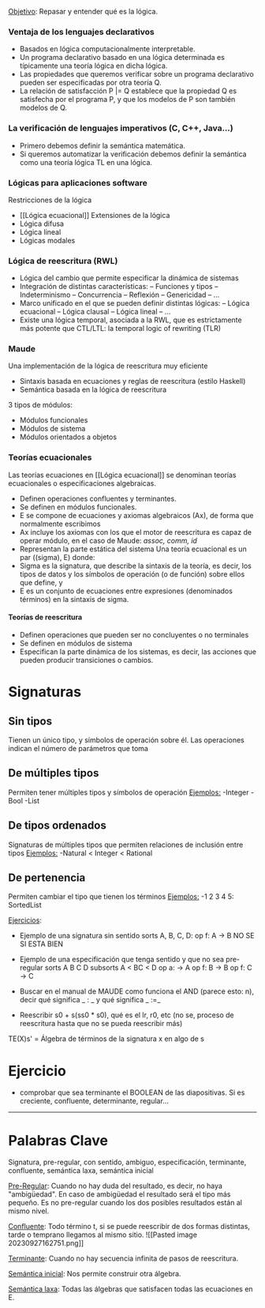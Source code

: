 <u>Objetivo</u>: Repasar y entender qué es la lógica.

### Ventaja de los lenguajes declarativos
- Basados en lógica computacionalmente interpretable.
- Un programa declarativo basado en una lógica determinada es típicamente una teoría  lógica en dicha lógica.
- Las propiedades que queremos verificar sobre un programa declarativo pueden ser especificadas por otra teoría Q.
- La relación de satisfacción P |= Q establece que la propiedad Q es satisfecha por el programa P, y que los modelos de P son también modelos de Q.

### La verificación de lenguajes imperativos (C, C++, Java...)
- Primero debemos definir la semántica matemática.
- Si queremos automatizar la verificación debemos definir la semántica como una teoría lógica TL en una lógica.

### Lógicas para aplicaciones software
Restricciones de la lógica
- [[Lógica ecuacional]]
Extensiones de la lógica
- Lógica difusa
- Lógica lineal
- Lógicas modales

### Lógica de reescritura (RWL)
-  Lógica del cambio que permite especificar la dinámica de sistemas
- Integración de distintas características: 
	– Funciones y tipos 
	– Indeterminismo 
	– Concurrencia 
	– Reflexión 
	– Genericidad 
	– ... 
- Marco unificado en el que se pueden definir distintas lógicas: 
	– Lógica ecuacional 
	– Lógica clausal 
	– Lógica lineal 
	– … 
-  Existe una lógica temporal, asociada a la RWL, que es estrictamente más potente que CTL/LTL: la temporal logic of rewriting (TLR)

### Maude
Una implementación de la lógica de reescritura muy eficiente
- Sintaxis basada en ecuaciones y reglas de reescritura (estilo Haskell)
- Semántica basada en la lógica de reescritura

3 tipos de módulos:
- Módulos funcionales
- Módulos de sistema
- Módulos orientados a objetos

### Teorías ecuacionales
Las teorías ecuaciones en [[Lógica ecuacional]] se denominan teorías ecuacionales o especificaciones algebraicas. 
- Definen operaciones confluentes y terminantes.
- Se definen en módulos funcionales.
- E se compone de ecuaciones y axiomas algebraicos (Ax), de forma que normalmente escribimos
- Ax incluye los axiomas con los que el motor de reescritura es capaz de operar módulo, en el caso de Maude: *assoc, comm, id*
- Representan la parte estática del sistema
Una teoría ecuacional es un par ((sigma), E) donde:
- Sigma es la signatura, que describe la sintaxis de la teoría, es decir, los tipos de datos y los símbolos de operación (o de función) sobre ellos que define, y
- E es un conjunto de ecuaciones entre expresiones (denominados términos) en la sintaxis de sigma.


#### Teorías de reescritura
- Definen operaciones que pueden ser no concluyentes o no terminales
- Se definen en módulos de sistema
- Especifican la parte dinámica de los sistemas, es decir, las acciones que pueden producir transiciones o cambios.


# Signaturas
## Sin tipos
Tienen un único tipo, y símbolos de operación sobre él. Las operaciones indican el número de parámetros que toma
## De múltiples tipos
Permiten tener múltiples tipos y símbolos de operación
<u>Ejemplos:</u>
 -Integer
 -Bool
 -List
## De tipos ordenados
Signaturas de múltiples tipos que permiten relaciones de inclusión entre tipos
<u>Ejemplos:</u>
	-Natural < Integer < Rational

## De pertenencia
Permiten cambiar el tipo que tienen los términos
<u>Ejemplos:</u>
	-1 2 3 4 5: SortedList

<u>Ejercicios</u>:
- Ejemplo de una signatura sin sentido
sorts A, B, C, D:
	op f: A -> B       NO SE SI ESTA BIEN
- Ejemplo de una especificación que tenga sentido y que no sea pre-regular
sorts A B C D
subsorts A < BC < D
	op a: -> A
	op f: B -> B
	op f: C -> C
	
- Buscar en el manual de MAUDE como funciona el AND (parece esto: n), decir qué significa _ : _ y qué significa _ :=_
- Reescribir s0 + s(ss0 * s0), qué es el lr, r0, etc (no se, proceso de reescritura hasta que no se pueda reescribir más)

TE(X)s' = Álgebra de términos de la signatura x en algo de s



# Ejercicio
- comprobar que sea terminante el BOOLEAN de las diapositivas. Si es creciente, confluente, determinante, regular...

___
# Palabras Clave
Signatura, pre-regular, con sentido, ambiguo, especificación, terminante, confluente, semántica laxa, semántica inicial

<u>Pre-Regular</u>: Cuando no hay duda del resultado, es decir, no haya "ambigüedad". En caso de ambigüedad el resultado será el tipo más pequeño. Es no pre-regular cuando los dos posibles resultados están al mismo nivel.

<u>Confluente</u>: Todo término t, si se puede reescribir de dos formas distintas, tarde o temprano llegamos al mismo sitio.
![[Pasted image 20230927162751.png]]

<u>Terminante</u>: Cuando no hay secuencia infinita de pasos de reescritura.

<u>Semántica inicial</u>: Nos permite construir otra álgebra.

<u>Semántica laxa</u>: Todas las álgebras que satisfacen todas las ecuaciones en E.